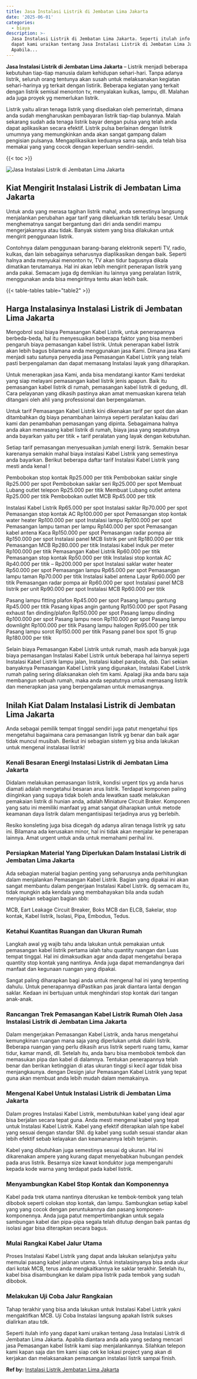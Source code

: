 ```yaml
---
title: Jasa Instalasi Listrik di Jembatan Lima Jakarta
date: '2025-06-01'
categories:
  - biaya
description: >-
  Jasa Instalasi Listrik di Jembatan Lima Jakarta. Seperti itulah info yang
  dapat kami uraikan tentang Jasa Instalasi Listrik di Jembatan Lima Jakarta.
  Apabila...
---
```


**Jasa Instalasi Listrik di Jembatan Lima Jakarta** – Listrik menjadi beberapa kebutuhan tiap-tiap manusia dalam kehidupan sehari-hari. Tanpa adanya listrik, seluruh orang tentunya akan susah untuk melaksanakan kegiatan sehari-harinya yg terkait dengan listirik. Beberapa kegiatan yang terkait dengan listrik semisal menonton tv, menyalakan kulkas, lampu, dll. Malahan ada juga proyek yg memerlukan listrik.

Listrik yaitu aliran tenaga listrik yang disediakan oleh pemerintah, dimana anda sudah mengharuskan pembayaran listrik tiap-tiap bulannya. Malah sekarang sudah ada tenaga listrik bayar dengan pulsa yang telah anda dapat aplikasikan secara efektif. Listrik pulsa berlainan dengan listrik umumnya yang memungkinkan anda akan sangat gampang dalam pengisian pulsanya. Mengaplikasikan keduanya sama saja, anda telah bisa memakai yang yang cocok dengan keperluan sendiri-sendiri.

{{< toc >}}

![Jasa Instalasi Listrik di Jembatan Lima Jakarta](/images/instalasi-listrik-murah43.png)

## Kiat Mengirit Instalasi Listrik di Jembatan Lima Jakarta

Untuk anda yang merasa tagihan listrik mahal, anda semestinya langsung menjalankan perubahan agar tarif yang dikeluarkan tdk terlalu besar. Untuk menghematnya sangat bergantung dari diri anda sendiri mampu mengerjakannya atau tidak. Banyak sistem yang bisa dilakukan untuk mengirit penggunaan listrik.

Contohnya dalam penggunaan barang-barang elektronik seperti TV, radio, kulkas, dan lain sebagainya seharusnya diaplikasikan dengan baik. Seperti halnya anda menyukai menonton tv, TV akan tidur bagusnya dikala dimatikan terutamanya. Hal ini akan lebih mengirit penerapan listrik yang anda pakai. Semacam juga dg demikian itu lainnya yang peralatan listrik, menggunakan anda bisa mengiritnya tentu akan lebih baik.

{{< table-tables table="table2" >}}

## Harga Instalasinya Instalasi Listrik di Jembatan Lima Jakarta

Mengobrol soal biaya Pemasangan Kabel Listrik, untuk penerapannya berbeda-beda, hal itu menyesuaikan beberapa faktor yang bisa memberi pengaruh biaya pemasangan kabel listrik. Untuk penerapan kabel listrik akan lebih bagus bilamana anda menggunakan jasa Kami. Dimana jasa Kami menjadi satu satunya penyedia jasa Pemasangan Kabel Listrik yang telah pasti berpengalaman dan dapat memasang Instalasi layak yang diharapkan.

Untuk menerapkan jasa Kami, anda bisa mendatangi kantor Kami terdekat yang siap melayani pemasangan kabel listrik jenis apapun. Baik itu pemasangan kabel listrik di rumah, pemasangan kabel listrik di gedung, dll. Cara pelayanan yang dikasih pastinya akan amat memuaskan karena telah ditangani oleh ahli yang professional dan berpengalaman.

Untuk tarif Pemasangan Kabel Listrik kini dikenakan tarif per spot dan akan ditambahkan dg biaya penambahan lainnya seperti peralatan kalau dari kami dan penambahan pemasangan yang dipinta. Sebagaimana halnya anda akan memasang kabel listrik di rumah, biaya jasa yang sepatutnya anda bayarkan yaitu per titik + tarif peralatan yang layak dengan kebutuhan.

Setiap tarif pemasangan menyesuaikan jumlah energi listrik. Semakin besar karenanya semakin mahal biaya instalasi Kabel Listrik yang semestinya anda bayarkan. Berikut beberapa daftar tarif Instalasi Kabel Listrik yang mesti anda kenal !

Pembobokan stop kontak Rp25.000 per titik Pembobokan saklar single Rp25.000 per spot Pembobokan saklar seri Rp25.000 per spot Membuat Lubang outlet telepon Rp25.000 per titik Membuat Lubang outlet antena Rp25.000 per titik Pembobokan outlet MCB Rp45.000 per titik

Instalasi Kabel Listrik Rp65.000 per spot Instalasi saklar Rp70.000 per spot Pemasangan stop kontak AC Rp100.000 per spot Pemasangan stop kontak water heater Rp100.000 per spot Instalasi lampu Rp100.000 per spot Pemasangan lampu taman per lampu Rp140.000 per spot Pemasangan kabel antena Kaca Rp150.000 per spot Pemasangan radar pompa air Rp150.000 per spot Instalasi panel MCB listrik per unit Rp180.000 per titik Pemasangan MCB Rp280.000 per titik Instalasi kabel induk per meter Rp100.000 per titik Pemasangan Kabel Listrik Rp60.000 per titik Pemasangan stop kontak Rp50.000 per titik Instalasi stop kontak AC Rp40.000 per titik – Rp200.000 per spot Instalasi saklar water heater Rp50.000 per spot Pemasangan lampu Rp65.000 per spot Pemasangan lampu taman Rp70.000 per titik Instalasi kabel antena Layar Rp60.000 per titik Pemasangan radar pompa air Rp60.000 per spot Instalasi panel MCB listrik per unit Rp90.000 per spot Instalasi MCB Rp60.000 per titik

Pasang lampu fitting plafon Rp45.000 per spot Pasang lampu gantung Rp45.000 per titik Pasang kipas angin gantung Rp150.000 per spot Pasang exhaust fan dinding/plafon Rp150.000 per spot Pasang lampu dinding Rp100.000 per spot Pasang lampu neon Rp110.000 per spot Pasang lampu downlight Rp100.000 per titik Pasang lampu halogen Rp95.000 per titik Pasang lampu sorot Rp150.000 per titik Pasang panel box spot 15 grup Rp180.000 per titik

Selain biaya Pemasangan Kabel Listrik untuk rumah, masih ada banyak juga biaya pemasangan Instalasi Kabel Listrik untuk beberapa hal lainnya seperti Instalasi Kabel Listrik lampu jalan, Instalasi kabel parabola, dsb. Dari sekian banyaknya Pemasangan Kabel Listrik yang digunakan, Instalasi Kabel Listrik rumah paling sering dilaksanakan oleh tim kami. Apalagi jika anda baru saja membangun sebuah rumah, maka anda sepatutnya untuk memasang listrik dan menerapkan jasa yang berpengalaman untuk memasangnya.

## Inilah Kiat Dalam Instalasi Listrik di Jembatan Lima Jakarta


Anda sebagai pemilik tempat tinggal sendiri juga patut mengetahui tips mengetahui bagaimana cara pemasangan listrik yg benar dan baik agar tidak muncul musibah. Berikut ini sebagian sistem yg bisa anda lakukan untuk mengenal instalasai listrik!

### Kenali Besaran Energi Instalasi Listrik di Jembatan Lima Jakarta

Didalam melakukan pemasangan listrik, kondisi urgent tips yg anda harus diamati adalah mengetahui besaran arus listrik. Terdapat komponen paling diinginkan yang supaya tidak boleh anda lewatkan saatk melakukan pemakaian listrik di hunian anda, adalah Miniature Circuit Braker. Komponen yang satu ini memiliki manfaat yg amat sangat diharapkan untuk metode keamanan daya listrik dalam mengantisipasi terjadinya arus yg berlebih.

Resiko konsleting juga bisa dicegah dg adanya aliran tenaga listrik yg satu ini. Bilamana ada kerusakan minor, hal ini tidak akan menjalar ke penerapan lainnya. Amat urgent untuk anda untuk memahami perihal ini.

### Persiapkan Material Yang Diperlukan Dalam Instalasi Listrik di Jembatan Lima Jakarta

Ada sebagian material bagian penting yang seharusnya anda perhitungkan dalam menjalankan Pemasangan Kabel Listrik. Bagian yang dipakai ini akan sangat membantu dalam pengerjaan Instalasi Kabel Listrik. dg semacam itu, tidak mungkin ada kendala yang membahayakan bila anda sudah menyiapkan sebagian bagian sbb:

MCB, Eart Leakage Circuit Breaker, Boks MCB dan ELCB, Sakelar, stop kontak, Kabel listrik, Isolasi, Pipa, Embodus, Tedus.

### Ketahui Kuantitas Ruangan dan Ukuran Rumah

Langkah awal yg wajib tahu anda lakukan untuk pemakaian untuk pemasangan kabel listrik pertama ialah tahu quantity ruangan dan Luas tempat tinggal. Hal ini dimaksudkan agar anda dapat mengetahui berapa quantity stop kontak yang nantinya. Anda juga dapat memandangnya dari manfaat dan kegunaan ruangan yang dipakai.

Sangat paling diharapkan bagi anda untuk mengenal hal ini yang terpenting dahulu. Untuk penerapannya diPastikan pas jarak diantara lantai dengan saklar. Kedaan ini bertujuan untuk menghindari stop kontak dari tangan anak-anak.

### Rancangan Trek Pemasangan Kabel Listrik Rumah Oleh Jasa Instalasi Listrik di Jembatan Lima Jakarta

Dalam mengerjakan Pemasangan Kabel Listrik, anda harus mengetahui kemungkinan ruangan mana saja yang diperlukan untuk dialiri listrik. Beberapa ruangan yang perlu dikasih arus listrik seperti ruang tamu, kamar tidur, kamar mandi, dll. Setelah itu, anda baru bisa membobok tembok dan memasukan pipa dan kabel di dalamnya. Tentukan penerapannya telah benar dan berikan ketinggian di atas ukuran tinggi si kecil agar tidak bisa menjangkaunya. dengan Design jalur Pemasangan Kabel Listrik yang tepat guna akan membuat anda lebih mudah dalam memakainya.

### Mengenal Kabel Untuk Instalasi Listrik di Jembatan Lima Jakarta

Dalam progres Instalasi Kabel Listrik, membutuhkan kabel yang ideal agar bisa berjalan secara tepat guna. Anda mesti mengenal kabel yang tepat untuk Instalasi Kabel Listrik. Kabel yang efektif diterapkan ialah tipe kabel yang sesuai dengan standar SNI. dg kabel yang sudah sesuai standar akan lebih efektif sebab kelayakan dan keamanannya lebih terjamin.

Kabel yang dibutuhkan juga semestinya sesuai dg ukuran. Hal ini dikarenakan ampere yang kurang dapat menyebabkan hubungan pendek pada arus listrik. Besarnya size kawat konduktor juga mempengaruhi kepada kode warna yang terdapat pada kabel listrik.

### Menyambungkan Kabel Stop Kontak dan Komponennya

Kabel pada trek utama nantinya diteruskan ke tembok-tembok yang telah dibobok seperti colokan stop kontak, dan lampu. Sambungkan setiap kabel yang yang cocok dengan peruntukannya dan pasang komponen-komponennya. Anda juga patut mempertimbangkan untuk segala sambungan kabel dan pipa-pipa segala telah ditutup dengan baik pantas dg isolasi agar bisa diterapkan secara bagus.

### Mulai Rangkai Kabel Jalur Utama

Proses Instalasi Kabel Listrik yang dapat anda lakukan selanjutya yaitu memulai pasang kabel jalanan utama. Untuk instalasinyanya bisa anda ukur dari kotak MCB, terus anda mengkaitkannya ke saklar terakhir. Setelah itu, kabel bisa disambungkan ke dalam pipa listrik pada tembok yang sudah dibobok.

### Melakukan Uji Coba Jalur Rangkaian

Tahap terakhir yang bisa anda lakukan untuk Instalasi Kabel Listrik yakni mengaktifkan MCB. Uji Coba Instalasi langsung apakah listrik sukses dialirkan atau tdk.

Seperti itulah info yang dapat kami uraikan tentang Jasa Instalasi Listrik di Jembatan Lima Jakarta. Apabila diantara anda ada yang sedang mencari jasa Pemasangan kabel listrik kami siap menjalankannya. Silahkan telepon kami kapan saja dan tim kami siap cek ke lokasi project yang akan di kerjakan dan melaksanakan pemasangan instalasi listrik sampai finish.

**Ref by:** [Instalasi Listrik Jembatan Lima Jakarta](https://id.wikipedia.org/wiki/Instalasi)
